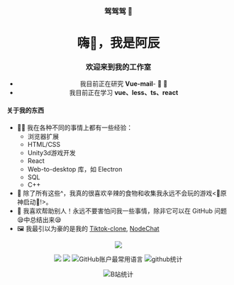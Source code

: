 <div align="center">
  <h3>驾驾驾 🐎</h3>
<h1 align=“center”>嗨👋，我是阿辰</h1><h3 align=“center”>欢迎来到我的工作室</h3>


- 我目前正在研究 **Vue-mail**- 🔭 🌱
- 我目前正在学习 **vue、less、ts、react**
</div>


<h4>关于我的东西</h4>
<ul>
  <li>👨‍💻 我在各种不同的事情上都有一些经验：
    <ul>
<!--       <li>avaScript/NodeJS/TypeScript/NPM 包</li> -->
      <li>浏览器扩展</li>
      <li>HTML/CSS</li>
      <li>Unity3d游戏开发</li>
      <li>React</li>
      <li>Web-to-desktop 库，如 Electron</li>
      <li>SQL</li>
      <li>C++</li>
    </ul>
  </li>
  <li>🍲 除了所有这些^，我真的很喜欢辛辣的食物和收集我永远不会玩的游戏<💙原神启动💙!>。
  <li>💙 我喜欢帮助别人！永远不要害怕问我一些事情，除非它可以在 GitHub 问题😪中总结出来😪</li>
  <li>🖼️ 我最引以为豪的是我的 <a href="https://github.com/Richard233n/Tiktok-clone">Tiktok-clone</a>, <a href="https://github.com/Richard233n/NodeChat">NodeChat</a> </li>
</ul>

<div align="center">
  
  ![](http://github-profile-summary-cards.vercel.app/api/cards/profile-details?username=Richard233n&theme=nord_dark)
  
  ![](http://github-profile-summary-cards.vercel.app/api/cards/repos-per-language?username=Richard233n&theme=nord_dark)
  ![](http://github-profile-summary-cards.vercel.app/api/cards/stats?username=Richard233n&theme=nord_dark) 
  ![GitHub账户最常用语言](https://github-stats.ubrong.com/api/top-langs/?username=Richard233n&layout=compact&theme=tokyonight) 
  ![github统计](https://stats.justsong.cn/api/github?username=Richard233n&theme=dark&lang=zh-CN)

  ![B站统计](https://stats.justsong.cn/api/bilibili/?id=17479419&theme=dark) 


</div>
